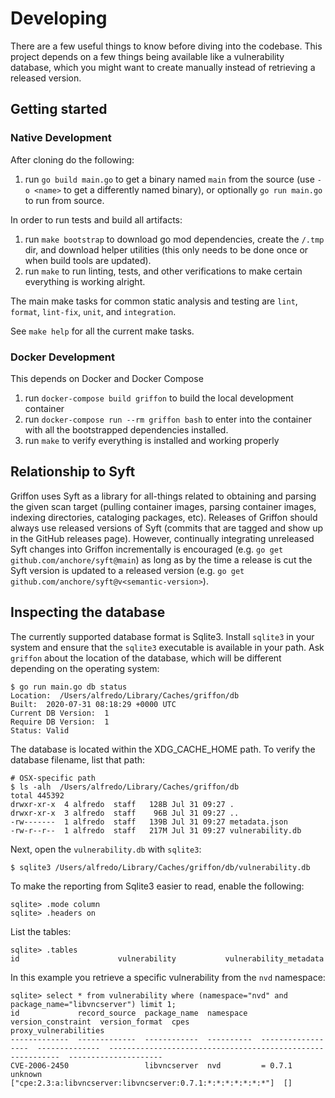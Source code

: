 # Developing

There are a few useful things to know before diving into the codebase. This project depends on a few things being available like a vulnerability database, which you might want to create manually instead of retrieving a released version.

## Getting started

### Native Development

After cloning do the following:

1. run `go build main.go` to get a binary named `main` from the source (use `-o <name>` to get a differently named binary), or optionally `go run main.go` to run from source.

In order to run tests and build all artifacts:

1. run `make bootstrap` to download go mod dependencies, create the `/.tmp` dir, and download helper utilities (this only needs to be done once or when build tools are updated).
2. run `make` to run linting, tests, and other verifications to make certain everything is working alright.

The main make tasks for common static analysis and testing are `lint`, `format`, `lint-fix`, `unit`, and `integration`.

See `make help` for all the current make tasks.

### Docker Development

This depends on Docker and Docker Compose

1. run `docker-compose build griffon` to build the local development container
2. run `docker-compose run --rm griffon bash` to enter into the container with all the bootstrapped dependencies installed.
3. run `make` to verify everything is installed and working properly

## Relationship to Syft

Griffon uses Syft as a library for all-things related to obtaining and parsing the given scan target (pulling container
images, parsing container images, indexing directories, cataloging packages, etc). Releases of Griffon should
always use released versions of Syft (commits that are tagged and show up in the GitHub releases page). However,
continually integrating unreleased Syft changes into Griffon incrementally is encouraged
(e.g. `go get github.com/anchore/syft@main`) as long as by the time a release is cut the Syft version is updated
to a released version (e.g. `go get github.com/anchore/syft@v<semantic-version>`).

## Inspecting the database

The currently supported database format is Sqlite3. Install `sqlite3` in your system and ensure that the `sqlite3` executable is available in your path. Ask `griffon` about the location of the database, which will be different depending on the operating system:

```
$ go run main.go db status
Location:  /Users/alfredo/Library/Caches/griffon/db
Built:  2020-07-31 08:18:29 +0000 UTC
Current DB Version:  1
Require DB Version:  1
Status: Valid
```

The database is located within the XDG_CACHE_HOME path. To verify the database filename, list that path:

```
# OSX-specific path
$ ls -alh  /Users/alfredo/Library/Caches/griffon/db
total 445392
drwxr-xr-x  4 alfredo  staff   128B Jul 31 09:27 .
drwxr-xr-x  3 alfredo  staff    96B Jul 31 09:27 ..
-rw-------  1 alfredo  staff   139B Jul 31 09:27 metadata.json
-rw-r--r--  1 alfredo  staff   217M Jul 31 09:27 vulnerability.db
```

Next, open the `vulnerability.db` with `sqlite3`:

```
$ sqlite3 /Users/alfredo/Library/Caches/griffon/db/vulnerability.db
```

To make the reporting from Sqlite3 easier to read, enable the following:

```
sqlite> .mode column
sqlite> .headers on
```

List the tables:

```
sqlite> .tables
id                      vulnerability           vulnerability_metadata
```

In this example you retrieve a specific vulnerability from the `nvd` namespace:

```
sqlite> select * from vulnerability where (namespace="nvd" and package_name="libvncserver") limit 1;
id             record_source  package_name  namespace   version_constraint  version_format  cpes                                                         proxy_vulnerabilities
-------------  -------------  ------------  ----------  ------------------  --------------  -----------------------------------------------------------  ---------------------
CVE-2006-2450                 libvncserver  nvd         = 0.7.1             unknown         ["cpe:2.3:a:libvncserver:libvncserver:0.7.1:*:*:*:*:*:*:*"]  []
```
